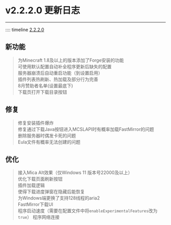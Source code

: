 # v2.2.2.0 更新日志  

___
:::: timeline [2.2.2.0](https://github.com/MCSLTeam/MCSL2/releases/tag/v2.2.2.0)  

## 新功能  

> 为Minecraft 1.8及以上的版本添加了Forge安装的功能  
> 可使用默认配置自动补全程序更新后缺失的配置  
> 服务器崩溃后自动重启功能（到设置启用）  
> 插件列表热刷新、热加载及部分行为完善  
> 8月赞助者名单(设置最底下)  
> 下载页打开下载目录按钮  

## 修复  

> 修复安装插件爆炸  
> 修复通过下载Java按钮进入MCSLAPI时有概率加载FastMirror的问题  
> 删除服务器时偶发卡死的问题  
> Eula文件有概率无法创建的问题  

## 优化  

> 接入Mica Alt效果（仅Windows 11 版本号22000及以上）  
> 优化下载页面刷新按钮  
> 插件加载逻辑  
> 使得下载进度弹窗在隐藏后能恢复  
> 为Windows端更换了支持128线程的aria2  
> FastMirror下载UI  
> 程序启动速度（需要在配置文件中将`enableExperimentalFeatures`改为`true`）
> 程序网络连接
